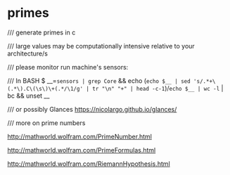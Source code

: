 # primes

/// generate primes in c

/// large values may be computationally intensive relative to your architecture/s

/// please monitor run machine's sensors:

/// In BASH $ __=`sensors | grep Core` && echo \(`echo $__ | sed 's/.*+\(.*\).C\(\s\)\+(.*/\1/g' | tr "\n" "+" | head -c-1`\)\/`echo $__ | wc -l` | bc && unset __

/// or possibly Glances https://nicolargo.github.io/glances/ 


/// more on prime numbers

http://mathworld.wolfram.com/PrimeNumber.html

http://mathworld.wolfram.com/PrimeFormulas.html

http://mathworld.wolfram.com/RiemannHypothesis.html


